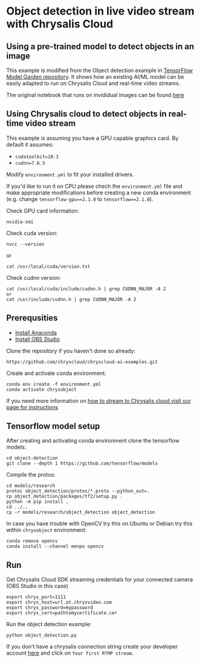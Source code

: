 # Object detection in live video stream with Chrysalis Cloud

##  Using a pre-trained model to detect objects in an image

This example is modified from the Object detection example in [TensorFlow Model Garden repository](https://github.com/tensorflow/models). It shows how an existing AI/ML model can be easily adapted to run on Chrysalis Cloud and real-time video streams. 

The original notebook that runs on invididual images can be found [here](https://github.com/tensorflow/models/blob/master/research/object_detection/colab_tutorials/object_detection_tutorial.ipynb)

## Using Chrysalis cloud to detect objects in real-time video stream

This example is assuming you have a GPU capable graphics card. By default it assumes: 
- `cudatoolkit=10.1`
- `cudnn=7.6.5`

Modify `environment.yml` to fit your installed drivers. 

If you'd like to run it on CPU please chech the `environment.yml` file and make appropriate modifications before creating a new conda environment (e.g. change  `tensorflow-gpu==2.1.0` to `tensorflow==2.1.0`).

Check GPU card information:
```
nvidia-smi
```

Check cuda version:
```
nvcc --version
```
or 
```
cat /usr/local/cuda/version.txt
```

Check cudnn version:
```
cat /usr/local/cuda/include/cudnn.h | grep CUDNN_MAJOR -A 2
or
cat /usr/include/cudnn.h | grep CUDNN_MAJOR -A 2
```

## Prerequsities

- [Install Anaconda](https://docs.anaconda.com/anaconda/install/)
- [Install OBS Studio](https://obsproject.com/)

Clone the repository if you haven't done so already:
```
https://github.com/chryscloud/chryscloud-ai-examples.git
```

Create and activate conda environment:
```
conda env create -f environment.yml
conda activate chrysobject
```

If you need more information on [how to stream to Chrysalis cloud visit our page for instructions](https://chryscloud.com/documentation/how-to-stream-from-web-cam-to-chrysalis/)

## Tensorflow model setup

After creating and activating conda environment clone the tensorflow models:

```
cd object-detection
git clone --depth 1 https://github.com/tensorflow/models
```

Compile the protos:
```
cd models/research
protoc object_detection/protos/*.proto --python_out=.
cp object_detection/packages/tf2/setup.py .
python -m pip install .
cd ../..
cp -r models/research/object_detection object_detection
```

In case you have trouble with OpenCV try this on Ubuntu or Debian try this within `chrysobject` environment:
```
conda remove opencv
conda install --channel menpo opencv
```

## Run

Get Chrysalis Cloud SDK streaming credentials for your connected camera (OBS Studio in this case)
```
export chrys_port=1111
export chrys_host=url.at.chrysvideo.com
export chrys_password=mypassword
export chrys_cert=pathtomycertificate.cer
```

Run the object detection example:
```
python object_detection.py
```

If you don't have a chrysalis connection string create your developer account [here](https://cloud.chryscloud.com) and click on `Your first RTMP stream`.





